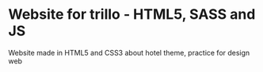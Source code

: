 # Website for trillo - HTML5, SASS and JS
Website made in HTML5 and CSS3 about hotel theme, practice for design web

